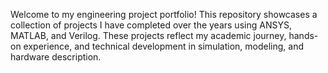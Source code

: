 Welcome to my engineering project portfolio! This repository showcases a collection of projects I have completed over the years using ANSYS, MATLAB, and Verilog. These projects reflect my academic journey, hands-on experience, and technical development in simulation, modeling, and hardware description.
